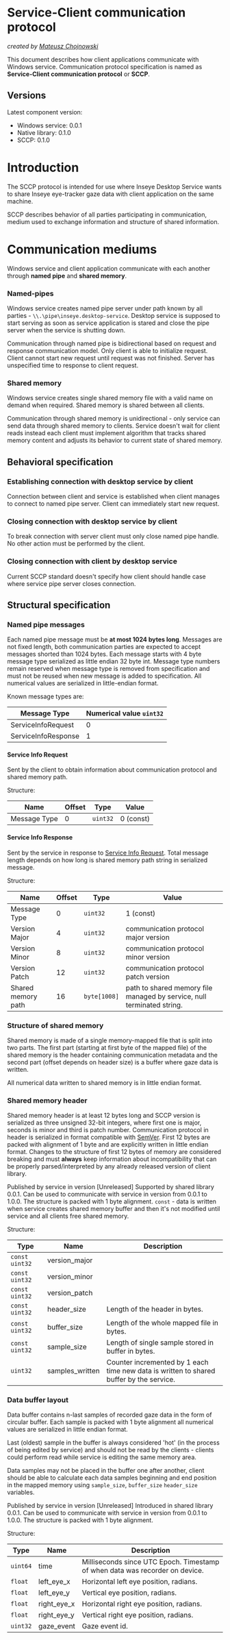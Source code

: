 # Service-Client communication protocol

*created by [Mateusz Chojnowski](mailto:mateusz.chojnowski@inseye.com)*

This document describes how client applications communicate with Windows service. Communication protocol specification is named as **Service-Client communication protocol** or **SCCP**.

## Versions
Latest component version:
+ Windows service: 0.0.1
+ Native library: 0.1.0
+ SCCP: 0.1.0


# Introduction 
The SCCP protocol is intended for use where Inseye Desktop Service wants to share Inseye eye-tracker gaze data with client application on the same machine.

SCCP describes behavior of all parties participating in communication, medium used to exchange information and structure of shared information.

# Communication mediums

Windows service and client application communicate with each another through **named pipe** and **shared memory**.


### Named-pipes
Windows service creates named pipe server under path known by all parties - `\\.\pipe\inseye.desktop-service`. Desktop service is supposed to start serving as soon as service application is stared and close the pipe server when the service is shutting down.

Communication through named pipe is bidirectional based on request and response communication model. 
Only client is able to initialize request.
Client cannot start new request until request was not finished.
Server has unspecified time to response to client request.

### Shared memory
Windows service creates single shared memory file with a valid name on demand when required. 
Shared memory is shared between all clients.

Communication through shared memory is unidirectional - only service can send data through shared memory to clients. 
Service doesn't wait for client reads instead each client must implement algorithm that tracks shared memory content and adjusts its behavior to current state of shared memory. 

## Behavioral specification 

### Establishing connection with desktop service by client

Connection between client and service is established when client manages to connect to named pipe server.
Client can immediately start new request.

### Closing connection with desktop service by client

To break connection with server client must only close named pipe handle. 
No other action must be performed by the client. 

### Closing connection with client by desktop service

Current SCCP standard doesn't specify how client should handle case where service pipe server closes connection. 

## Structural specification

### Named pipe messages

Each named pipe message must be **at most 1024 bytes long**.
Messages are not fixed length, both communication parties are expected to accept messages shorted than 1024 bytes. 
Each message starts with 4 byte message type serialized as little endian 32 byte int.
Message type numbers remain reserved when message type is removed from specification and must not be reused when new message is added to specification.
All numerical values are serialized in little-endian format.

Known message types are:

| Message Type        | Numerical value `uint32` |
| ------------------- | ------------------------ |
| ServiceInfoRequest  | 0                        |
| ServiceInfoResponse | 1                        |

#### Service Info Request

Sent by the client to obtain information about communication protocol and shared memory path.

Structure:

| Name         | Offset | Type     | Value     |
| ------------ | ------ | -------- | --------- |
| Message Type | 0      | `uint32` | 0 (const) |

#### Service Info Response

Sent by the service in response to [Service Info Request](#service-info-request). Total message length depends on how long is shared memory path string in serialized message.

Structure:

| Name               | Offset | Type         | Value                                         |
| ------------------ | ------ | ------------ | --------------------------------------------- |
| Message Type       | 0      | `uint32`     | 1 (const)                                     |
| Version Major      | 4      | `uint32`     | communication protocol major version          |
| Version Minor      | 8      | `uint32`     | communication protocol minor version          |
| Version Patch      | 12     | `uint32`     | communication protocol patch version          |
| Shared memory path | 16     | `byte[1008]` | path to shared memory file managed by service, null terminated string. |



### Structure of shared memory

Shared memory is made of a single memory-mapped file that is split into two parts.
The first part (starting at first byte of the mapped file) of the shared memory is the header containing communication metadata and the second part (offset depends on header size) is a buffer where gaze data is written.

All numerical data written to shared memory is in little endian format.

### Shared memory header

Shared memory header is at least 12 bytes long and SCCP version is serialized as three unsigned 32-bit integers, where first one is major, seconds is minor and third is patch number. Communication protocol in header is serialized in format compatible with [SemVer](https://semver.org/). First 12 bytes are packed with alignment of 1 byte and are explicitly written in little endian format. Changes to the structure of first 12 bytes of memory are considered breaking and must **always** keep information about incompatibility that can be properly parsed/interpreted by any already released version of client library.

Published by service in version [Unreleased]
Supported by shared library 0.0.1.
Can be used to communicate with service in version from 0.0.1 to 1.0.0.
The structure is packed with 1 byte alignment.
`const` - data is written when service creates shared memory buffer and then it's not modified until service and all clients free shared memory.

Structure:

| Type           | Name            | Description                                                                                |
| -------------- | --------------- | ------------------------------------------------------------------------------------------ |
| `const uint32` | version_major   |                                                                                            |
| `const uint32` | version_minor   |                                                                                            |
| `const uint32` | version_patch   |                                                                                            |
| `const uint32` | header_size     | Length of the header in bytes.                                                             |
| `const uint32` | buffer_size     | Length of the whole mapped file in bytes.                                                  |
| `const uint32` | sample_size     | Length of single sample stored in buffer in bytes.                                         |
| `uint32`       | samples_written | Counter incremented by 1 each time new data is written to shared<br>buffer by the service. |

### Data buffer layout
Data buffer contains n-last samples of recorded gaze data in the form of circular buffer. Each sample is packed with 1 byte alignment all numerical values are serialized in little endian format.

Last (oldest) sample in the buffer is always considered 'hot' (in the process of being edited by service) and should not be read by the clients - clients could perform read while service is editing the same memory area.

Data samples may not be placed in the buffer one after another, client should be able to calculate each data samples beginning and end position in the mapped memory using `sample_size`, `buffer_size` `header_size` variables.

Published by service in version [Unreleased]
Introduced in shared library 0.0.1.
Can be used to communicate with service in version from 0.0.1 to 1.0.0.
The structure is packed with 1 byte alignment.

Structure:

| Type     | Name        | Description                                                                 |
| -------- | ----------- | --------------------------------------------------------------------------- |
| `uint64` | time        | Milliseconds since UTC Epoch. Timestamp of when data was recorder on device. |
| `float`  | left_eye_x  | Horizontal left eye position, radians.                                      |
| `float`  | left_eye_y  | Vertical eye position, radians.                                             |
| `float`  | right_eye_x | Horizontal right eye position, radians.                                     |
| `float`  | right_eye_y | Vertical right eye position, radians.                                       |
| `uint32` | gaze_event  | Gaze event id.                                                              |


